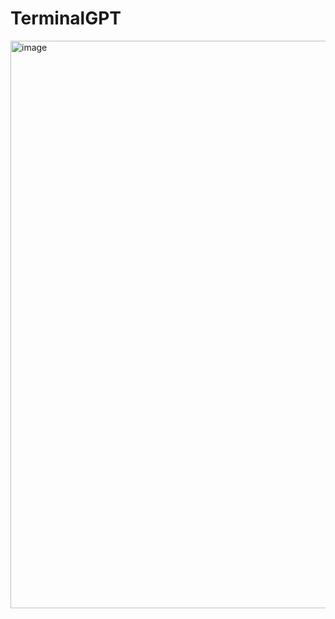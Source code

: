 # TerminalGPT
<img width="908" alt="image" src="https://user-images.githubusercontent.com/85700971/234126695-0654449d-a8f2-42b7-ab0b-0462ba1e3205.png">
